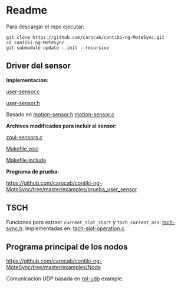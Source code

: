 # Readme

Para descargar el repo ejecutar:

```
git clone https://github.com/carocab/contiki-ng-MoteSync.git
cd contiki-ng-MoteSync
git submodule update --init --recursive
```

## Driver del sensor
**Implementacion:**

[user-sensor.c](https://github.com/carocab/contiki-ng-MoteSync/blob/master/arch/platform/zoul/dev/user-sensor.c)

[user-sensor.h](https://github.com/carocab/contiki-ng-MoteSync/blob/master/arch/platform/zoul/dev/user-sensor.h)

Basado en [motion-sensor.h](https://github.com/carocab/contiki-ng-MoteSync/blob/master/arch/platform/zoul/dev/motion-sensor.h)  [motion-sensor.c](https://github.com/carocab/contiki-ng-MoteSync/blob/master/arch/platform/zoul/dev/motion-sensor.c)
                
**Archivos modificados para incluir al sensor:**

[zoul-sensors.c](https://github.com/carocab/contiki-ng-MoteSync/blob/master/arch/platform/zoul/dev/zoul-sensors.c)

[Makefile.zoul](https://github.com/carocab/contiki-ng-MoteSync/blob/master/arch/platform/zoul/Makefile.zoul)

[Makefile.include](https://github.com/carocab/contiki-ng-MoteSync/blob/master/Makefile.include)

**Programa de prueba:**

https://github.com/carocab/contiki-ng-MoteSync/tree/master/examples/prueba_user_sensor

                
## TSCH
Funciones para extraer `current_slot_start` y `tsch_current_asn`: [tsch-sync.h](https://github.com/carocab/contiki-ng-MoteSync/blob/master/os/net/mac/tsch/tsch-sync.h).
Implementadas en: [tsch-slot-operation.c](https://github.com/carocab/contiki-ng-MoteSync/blob/master/os/net/mac/tsch/tsch-slot-operation.c).


## Programa principal de los nodos

https://github.com/carocab/contiki-ng-MoteSync/tree/master/examples/Node

Comunicación UDP basada en [rpl-udp](https://github.com/carocab/contiki-ng-MoteSync/tree/master/examples/rpl-udp) example.

